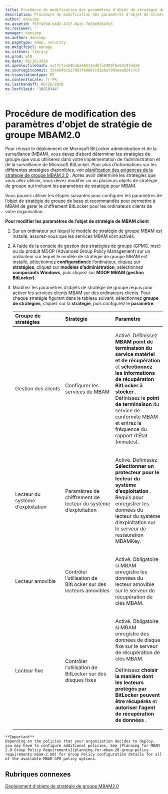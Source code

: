 ```yaml
---
title: Procédure de modification des paramètres d'objet de stratégie de groupe MBAM2.0
description: Procédure de modification des paramètres d'objet de stratégie de groupe MBAM2.0
author: dansimp
ms.assetid: f5ffa93d-b4d2-4317-8a1c-7d2be0264fe3
ms.reviewer: ''
manager: dansimp
ms.author: dansimp
ms.pagetype: mdop, security
ms.mktglfcycl: manage
ms.sitesec: library
ms.prod: w10
ms.date: 06/16/2016
ms.openlocfilehash: aaf7c7aab4baba66513edbfa2489fbe53c97dda8
ms.sourcegitcommit: 354664bc527d93f80687cd2eba70d1eea024c7c3
ms.translationtype: MT
ms.contentlocale: fr-FR
ms.lasthandoff: 06/26/2020
ms.locfileid: "10810344"
---
```

# Procédure de modification des paramètres d'objet de stratégie de groupe MBAM2.0


Pour réussir le déploiement de Microsoft BitLocker administration et de la surveillance (MBAM), vous devez d’abord déterminer les stratégies de groupe que vous utiliserez dans votre implémentation de l’administration et de la surveillance de Microsoft BitLocker. Pour plus d’informations sur les différentes stratégies disponibles, voir [planification des exigences de la stratégie de groupe MBAM 2,0](planning-for-mbam-20-group-policy-requirements-mbam-2.md) . Après avoir déterminé les stratégies que vous allez utiliser, vous devez modifier un ou plusieurs objets de stratégie de groupe qui incluent les paramètres de stratégie pour MBAM.

Vous pouvez utiliser les étapes suivantes pour configurer les paramètres de l’objet de stratégie de groupe de base et recommandés pour permettre à MBAM de gérer le chiffrement BitLocker pour les ordinateurs clients de votre organisation.

**Pour modifier les paramètres de l’objet de stratégie de MBAM client**

1.  Sur un ordinateur sur lequel le modèle de stratégie de groupe MBAM est installé, assurez-vous que les services MBAM sont activés.

2.  À l’aide de la console de gestion des stratégies de groupe (GPMC. msc) ou du produit MDOP (Advanced Group Policy Management) sur un ordinateur sur lequel le modèle de stratégie de groupe MBAM est installé, sélectionnez **configuration**de l’ordinateur, cliquez sur **stratégies**, cliquez sur **modèles d’administration**, sélectionnez **composants Windows**, puis cliquez sur **MDOP MBAM (gestion BitLocker)**.

3.  Modifiez les paramètres d’objets de stratégie de groupe requis pour activer les services clients MBAM sur des ordinateurs clients. Pour chaque stratégie figurant dans le tableau suivant, sélectionnez **groupe de stratégies**, cliquez sur la **stratégie**, puis configurez le **paramètre**:

    <table>
    <colgroup>
    <col width="33%" />
    <col width="33%" />
    <col width="33%" />
    </colgroup>
    <thead>
    <tr class="header">
    <th align="left">Groupe de stratégies</th>
    <th align="left">Stratégie</th>
    <th align="left">Paramètre</th>
    </tr>
    </thead>
    <tbody>
    <tr class="odd">
    <td align="left"><p>Gestion des clients</p></td>
    <td align="left"><p>Configurer les services de MBAM</p></td>
    <td align="left"><p>Activé. Définissez <strong> MBAM point de terminaison du service matériel et de récupération </strong> et <strong> sélectionnez les informations de récupération BitLocker à stocker </strong> . Définissez le <strong> point de terminaison </strong> du service de conformité MBAM et entrez la fréquence du rapport d’État (minutes).</p></td>
    </tr>
    <tr class="even">
    <td align="left"><p>Lecteur du système d’exploitation</p></td>
    <td align="left"><p>Paramètres de chiffrement de lecteur du système d’exploitation</p></td>
    <td align="left"><p>Activé. Définissez <strong> Sélectionner un protecteur pour le lecteur du système d’exploitation </strong> . Requis pour enregistrer les données du lecteur du système d’exploitation sur le serveur de restauration MBAMKey.</p></td>
    </tr>
    <tr class="odd">
    <td align="left"><p>Lecteur amovible</p></td>
    <td align="left"><p>Contrôler l’utilisation de BitLocker sur des lecteurs amovibles</p></td>
    <td align="left"><p>Activé. Obligatoire si MBAM enregistre les données du lecteur amovible sur le serveur de récupération de clés MBAM.</p></td>
    </tr>
    <tr class="even">
    <td align="left"><p>Lecteur fixe</p></td>
    <td align="left"><p>Contrôler l’utilisation de BitLocker sur des disques fixes</p></td>
    <td align="left"><p>Activé. Obligatoire si MBAM enregistre des données de disque fixe sur le serveur de récupération de clés MBAM.</p>
    <p>Définissez <strong> choisir la manière dont les lecteurs protégés par BitLocker peuvent être récupérés </strong> et <strong> autoriser l’agent de récupération de données </strong> .</p></td>
    </tr>
    </tbody>
    </table>



~~~
**Important**  
Depending on the policies that your organization decides to deploy, you may have to configure additional policies. See [Planning for MBAM 2.0 Group Policy Requirements](planning-for-mbam-20-group-policy-requirements-mbam-2.md) for Group Policy configuration details for all of the available MBAM GPO policy options.
~~~



## Rubriques connexes


[Déploiement d'objets de stratégie de groupe MBAM2.0](deploying-mbam-20-group-policy-objects-mbam-2.md)









